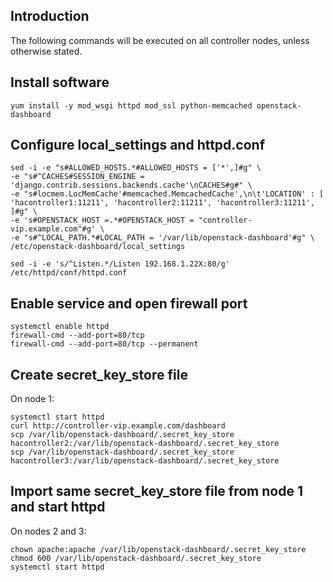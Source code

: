 Introduction
------------

The following commands will be executed on all controller nodes, unless otherwise stated.

Install software
----------------

    yum install -y mod_wsgi httpd mod_ssl python-memcached openstack-dashboard

Configure local\_settings and httpd.conf
----------------------------------------

    sed -i -e "s#ALLOWED_HOSTS.*#ALLOWED_HOSTS = ['*',]#g" \
    -e "s#^CACHES#SESSION_ENGINE = 'django.contrib.sessions.backends.cache'\nCACHES#g#" \
    -e "s#locmem.LocMemCache'#memcached.MemcachedCache',\n\t'LOCATION' : [ 'hacontroller1:11211', 'hacontroller2:11211', 'hacontroller3:11211', ]#g" \
    -e 's#OPENSTACK_HOST =.*#OPENSTACK_HOST = "controller-vip.example.com"#g' \
    -e "s#^LOCAL_PATH.*#LOCAL_PATH = '/var/lib/openstack-dashboard'#g" \
    /etc/openstack-dashboard/local_settings

    sed -i -e 's/^Listen.*/Listen 192.168.1.22X:80/g' /etc/httpd/conf/httpd.conf 

Enable service and open firewall port
-------------------------------------

    systemctl enable httpd
    firewall-cmd --add-port=80/tcp
    firewall-cmd --add-port=80/tcp --permanent

Create secret\_key\_store file
------------------------------

On node 1:

    systemctl start httpd
    curl http://controller-vip.example.com/dashboard
    scp /var/lib/openstack-dashboard/.secret_key_store hacontroller2:/var/lib/openstack-dashboard/.secret_key_store
    scp /var/lib/openstack-dashboard/.secret_key_store hacontroller3:/var/lib/openstack-dashboard/.secret_key_store

Import same secret\_key\_store file from node 1 and start httpd
---------------------------------------------------------------

On nodes 2 and 3:

    chown apache:apache /var/lib/openstack-dashboard/.secret_key_store
    chmod 600 /var/lib/openstack-dashboard/.secret_key_store
    systemctl start httpd

